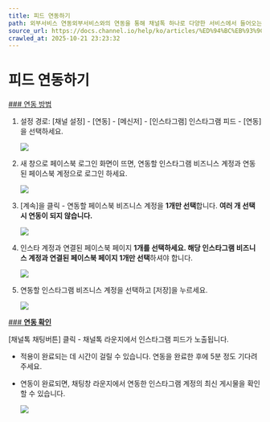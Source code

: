```yaml
---
title: 피드 연동하기
path: 외부서비스 연동외부서비스와의 연동을 통해 채널톡 하나로 다양한 서비스에서 들어오는 고객과의 상담을 관리해보세요.18개의 아티클 > 인스타그램채널톡과 인스타그램을 연동하여 DM으로 인입되는 메시지를 관리하고, 채널톡 버튼 클릭 시 새로운 인스타 포스팅을 통해 브랜드의 이미지를 강화해보세요.3개의 아티클 > 피드 연동하기인스타그램 피드 연동으로 인스타그램 계정의 최근 게시물을 채널톡 라운지에 표시 할 수 있어요. 고객이 채팅 버튼 클릭 시 피드를 확인할 수 있어 브랜드 이미지 강화에 도움됩니다.
source_url: https://docs.channel.io/help/ko/articles/%ED%94%BC%EB%93%9C-%EC%97%B0%EB%8F%99%ED%95%98%EA%B8%B0-00334052
crawled_at: 2025-10-21 23:23:32
---
```


# 피드 연동하기

[### 연동 방법](#연동-방법)

1. 설정 경로: [채널 설정] - [연동] - [메신저] - [인스타그램] 인스타그램 피드 - [연동]을 선택하세요.

   ![](https://cf.channel.io/document/spaces/6/articles/126/revisions/373/usermedia/662b1019cea88fc57923)
2. 새 창으로 페이스북 로그인 화면이 뜨면, 연동할 인스타그램 비즈니스 계정과 연동된 페이스북 계정으로 로그인 하세요.

   ![](https://cf.channel.io/document/spaces/6/articles/126/revisions/373/usermedia/662b101a1e35b4d17ffe)
3. [계속]을 클릭 - 연동할 페이스북 비즈니스 계정을 **1개만 선택**합니다. **여러 개 선택 시 연동이 되지 않습니다.**

   ![](https://cf.channel.io/document/spaces/6/articles/126/revisions/373/usermedia/662b101a52dbc55fb115)
4. 인스타 계정과 연결된 페이스북 페이지 **1개를 선택하세요. 해당 인스타그램 비즈니스 계정과 연결된 페이스북 페이지 1개만 선택**하셔야 합니다.

   ![](https://cf.channel.io/document/spaces/6/articles/126/revisions/373/usermedia/662b101a85d3a1c98ea8)
5. 연동할 인스타그램 비즈니스 계정을 선택하고 [저장]을 누르세요.

   ![](https://cf.channel.io/document/spaces/6/articles/126/revisions/373/usermedia/662b101ab3260c0059d5)

[### **연동 확인**](#연동-확인)

[채널톡 채팅버튼] 클릭 - 채널톡 라운지에서 인스타그램 피드가 노출됩니다.

* 적용이 완료되는 데 시간이 걸릴 수 있습니다. 연동을 완료한 후에 5분 정도 기다려주세요.
* 연동이 완료되면, 채팅창 라운지에서 연동한 인스타그램 계정의 최신 게시물을 확인할 수 있습니다.

  ![](https://cf.channel.io/document/spaces/6/articles/126/revisions/373/usermedia/662b101ae2dd18f8dcfe)